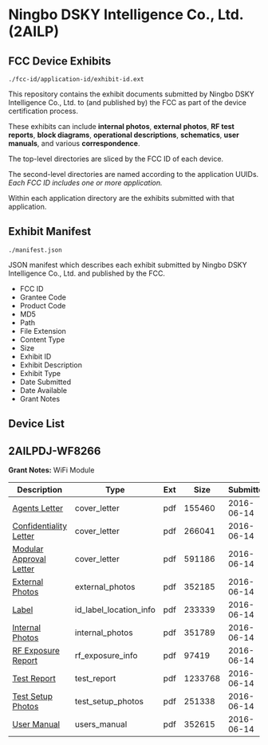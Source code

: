 # Ningbo DSKY Intelligence Co., Ltd. (2AILP)
## FCC Device Exhibits

```
./fcc-id/application-id/exhibit-id.ext
```

This repository contains the exhibit documents submitted by Ningbo DSKY Intelligence Co., Ltd. to (and published by) the FCC as part of the device certification process.

These exhibits can include **internal photos**, **external photos**, **RF test reports**, **block diagrams**, **operational descriptions**, **schematics**, **user manuals**, and various **correspondence**.

The top-level directories are sliced by the FCC ID of each device.

The second-level directories are named according to the application UUIDs. *Each FCC ID includes one or more application.*

Within each application directory are the exhibits submitted with that application. 

## Exhibit Manifest

```
./manifest.json
```

JSON manifest which describes each exhibit submitted by Ningbo DSKY Intelligence Co., Ltd. and published by the FCC.

- FCC ID
- Grantee Code
- Product Code
- MD5
- Path
- File Extension
- Content Type
- Size
- Exhibit ID
- Exhibit Description
- Exhibit Type
- Date Submitted
- Date Available
- Grant Notes

## Device List
## 2AILPDJ-WF8266
**Grant Notes:** WiFi Module

| Description | Type | Ext | Size | Submitted | Available |
| ----------- | ---- | --- | ---- | --------- | --------- |
| [Agents Letter](2AILPDJ-WF8266/25b1117f2588e6f9a8d7fb8dc2a1a7e6/3027203.pdf) | cover_letter | pdf | 155460 | 2016-06-14 | 2016-06-14 |
| [Confidentiality Letter](2AILPDJ-WF8266/25b1117f2588e6f9a8d7fb8dc2a1a7e6/3027204.pdf) | cover_letter | pdf | 266041 | 2016-06-14 | 2016-06-14 |
| [Modular Approval Letter](2AILPDJ-WF8266/25b1117f2588e6f9a8d7fb8dc2a1a7e6/3027205.pdf) | cover_letter | pdf | 591186 | 2016-06-14 | 2016-06-14 |
| [External Photos](2AILPDJ-WF8266/25b1117f2588e6f9a8d7fb8dc2a1a7e6/3027193.pdf) | external_photos | pdf | 352185 | 2016-06-14 | 2016-11-27 |
| [Label](2AILPDJ-WF8266/25b1117f2588e6f9a8d7fb8dc2a1a7e6/3027192.pdf) | id_label_location_info | pdf | 233339 | 2016-06-14 | 2016-06-14 |
| [Internal Photos](2AILPDJ-WF8266/25b1117f2588e6f9a8d7fb8dc2a1a7e6/3027199.pdf) | internal_photos | pdf | 351789 | 2016-06-14 | 2016-06-14 |
| [RF Exposure Report](2AILPDJ-WF8266/25b1117f2588e6f9a8d7fb8dc2a1a7e6/3027201.pdf) | rf_exposure_info | pdf | 97419 | 2016-06-14 | 2016-06-14 |
| [Test Report](2AILPDJ-WF8266/25b1117f2588e6f9a8d7fb8dc2a1a7e6/3027196.pdf) | test_report | pdf | 1233768 | 2016-06-14 | 2016-06-14 |
| [Test Setup Photos](2AILPDJ-WF8266/25b1117f2588e6f9a8d7fb8dc2a1a7e6/3027197.pdf) | test_setup_photos | pdf | 251338 | 2016-06-14 | 2016-11-27 |
| [User Manual](2AILPDJ-WF8266/25b1117f2588e6f9a8d7fb8dc2a1a7e6/3027198.pdf) | users_manual | pdf | 352615 | 2016-06-14 | 2016-11-27 |
